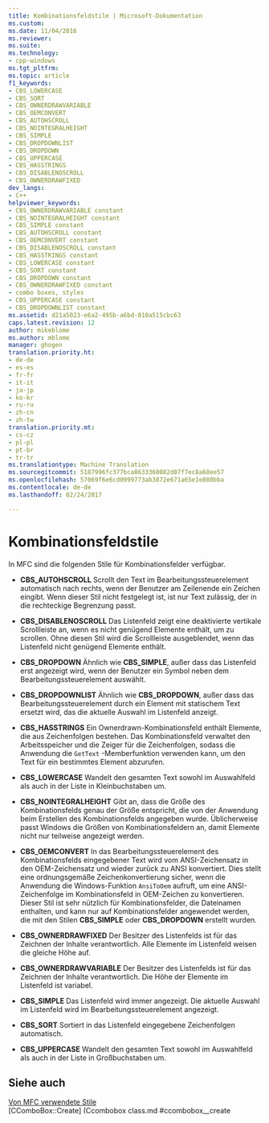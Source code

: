 ```yaml
---
title: Kombinationsfeldstile | Microsoft-Dokumentation
ms.custom: 
ms.date: 11/04/2016
ms.reviewer: 
ms.suite: 
ms.technology:
- cpp-windows
ms.tgt_pltfrm: 
ms.topic: article
f1_keywords:
- CBS_LOWERCASE
- CBS_SORT
- CBS_OWNERDRAWVARIABLE
- CBS_OEMCONVERT
- CBS_AUTOHSCROLL
- CBS_NOINTEGRALHEIGHT
- CBS_SIMPLE
- CBS_DROPDOWNLIST
- CBS_DROPDOWN
- CBS_UPPERCASE
- CBS_HASSTRINGS
- CBS_DISABLENOSCROLL
- CBS_OWNERDRAWFIXED
dev_langs:
- C++
helpviewer_keywords:
- CBS_OWNERDRAWVARIABLE constant
- CBS_NOINTEGRALHEIGHT constant
- CBS_SIMPLE constant
- CBS_AUTOHSCROLL constant
- CBS_OEMCONVERT constant
- CBS_DISABLENOSCROLL constant
- CBS_HASSTRINGS constant
- CBS_LOWERCASE constant
- CBS_SORT constant
- CBS_DROPDOWN constant
- CBS_OWNERDRAWFIXED constant
- combo boxes, styles
- CBS_UPPERCASE constant
- CBS_DROPDOWNLIST constant
ms.assetid: d21a5023-e6a2-495b-a6bd-010a515cbc63
caps.latest.revision: 12
author: mikeblome
ms.author: mblome
manager: ghogen
translation.priority.ht:
- de-de
- es-es
- fr-fr
- it-it
- ja-jp
- ko-kr
- ru-ru
- zh-cn
- zh-tw
translation.priority.mt:
- cs-cz
- pl-pl
- pt-br
- tr-tr
ms.translationtype: Machine Translation
ms.sourcegitcommit: 5187996fc377bca8633360082d07f7ec8a68ee57
ms.openlocfilehash: 57069f6e6cd0999773ab3872e671a65e1e880bba
ms.contentlocale: de-de
ms.lasthandoff: 02/24/2017

---
```

# <a name="combo-box-styles"></a>Kombinationsfeldstile
In MFC sind die folgenden Stile für Kombinationsfelder verfügbar.  
  
-   **CBS_AUTOHSCROLL** Scrollt den Text im Bearbeitungssteuerelement automatisch nach rechts, wenn der Benutzer am Zeilenende ein Zeichen eingibt. Wenn dieser Stil nicht festgelegt ist, ist nur Text zulässig, der in die rechteckige Begrenzung passt.  
  
-   **CBS_DISABLENOSCROLL** Das Listenfeld zeigt eine deaktivierte vertikale Scrollleiste an, wenn es nicht genügend Elemente enthält, um zu scrollen. Ohne diesen Stil wird die Scrollleiste ausgeblendet, wenn das Listenfeld nicht genügend Elemente enthält.  
  
-   **CBS_DROPDOWN** Ähnlich wie **CBS_SIMPLE**, außer dass das Listenfeld erst angezeigt wird, wenn der Benutzer ein Symbol neben dem Bearbeitungssteuerelement auswählt.  
  
-   **CBS_DROPDOWNLIST** Ähnlich wie **CBS_DROPDOWN**, außer dass das Bearbeitungssteuerelement durch ein Element mit statischem Text ersetzt wird, das die aktuelle Auswahl im Listenfeld anzeigt.  
  
-   **CBS_HASSTRINGS** Ein Ownerdrawn-Kombinationsfeld enthält Elemente, die aus Zeichenfolgen bestehen. Das Kombinationsfeld verwaltet den Arbeitsspeicher und die Zeiger für die Zeichenfolgen, sodass die Anwendung die `GetText` -Memberfunktion verwenden kann, um den Text für ein bestimmtes Element abzurufen.  
  
-   **CBS_LOWERCASE** Wandelt den gesamten Text sowohl im Auswahlfeld als auch in der Liste in Kleinbuchstaben um.  
  
-   **CBS_NOINTEGRALHEIGHT** Gibt an, dass die Größe des Kombinationsfelds genau der Größe entspricht, die von der Anwendung beim Erstellen des Kombinationsfelds angegeben wurde. Üblicherweise passt Windows die Größen von Kombinationsfeldern an, damit Elemente nicht nur teilweise angezeigt werden.  
  
-   **CBS_OEMCONVERT** In das Bearbeitungssteuerelement des Kombinationsfelds eingegebener Text wird vom ANSI-Zeichensatz in den OEM-Zeichensatz und wieder zurück zu ANSI konvertiert. Dies stellt eine ordnungsgemäße Zeichenkonvertierung sicher, wenn die Anwendung die Windows-Funktion `AnsiToOem` aufruft, um eine ANSI-Zeichenfolge im Kombinationsfeld in OEM-Zeichen zu konvertieren. Dieser Stil ist sehr nützlich für Kombinationsfelder, die Dateinamen enthalten, und kann nur auf Kombinationsfelder angewendet werden, die mit den Stilen **CBS_SIMPLE** oder **CBS_DROPDOWN** erstellt wurden.  
  
-   **CBS_OWNERDRAWFIXED** Der Besitzer des Listenfelds ist für das Zeichnen der Inhalte verantwortlich. Alle Elemente im Listenfeld weisen die gleiche Höhe auf.  
  
-   **CBS_OWNERDRAWVARIABLE** Der Besitzer des Listenfelds ist für das Zeichnen der Inhalte verantwortlich. Die Höhe der Elemente im Listenfeld ist variabel.  
  
-   **CBS_SIMPLE** Das Listenfeld wird immer angezeigt. Die aktuelle Auswahl im Listenfeld wird im Bearbeitungssteuerelement angezeigt.  
  
-   **CBS_SORT** Sortiert in das Listenfeld eingegebene Zeichenfolgen automatisch.  
  
-   **CBS_UPPERCASE** Wandelt den gesamten Text sowohl im Auswahlfeld als auch in der Liste in Großbuchstaben um.  
  
## <a name="see-also"></a>Siehe auch  
 [Von MFC verwendete Stile](../../mfc/reference/styles-used-by-mfc.md)   
 [CComboBox::Create] (Ccombobox class.md #ccombobox__create   




